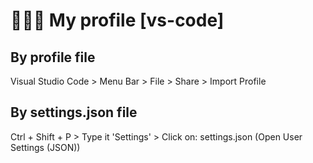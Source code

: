 # 👨🏾‍🚀 My profile [vs-code]

## By profile file
Visual Studio Code > Menu Bar > File > Share > Import Profile

## By settings.json file
Ctrl + Shift + P > Type it 'Settings' > Click on: settings.json (Open User Settings (JSON))
